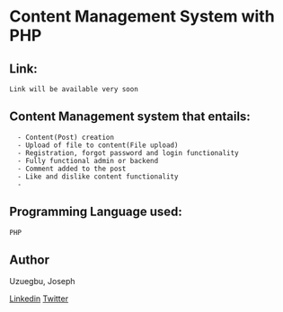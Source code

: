 # Content Management System with PHP

## Link:
```
Link will be available very soon
```

## Content Management system that entails:
```
  - Content(Post) creation
  - Upload of file to content(File upload)
  - Registration, forgot password and login functionality
  - Fully functional admin or backend 
  - Comment added to the post
  - Like and dislike content functionality
  - 
```

## Programming Language used: 
```
PHP
```


## Author

Uzuegbu, Joseph

[Linkedin](https://www.linkedin.com/in/joseph-uzuegbu/)
[Twitter](https://twitter.com/JosephUzuegbu)

